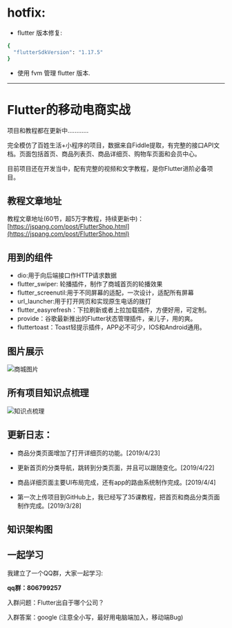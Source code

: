 

# hotfix: 

- flutter 版本修复: 

```bash
{
  "flutterSdkVersion": "1.17.5"
}

```

- 使用 fvm 管理 flutter 版本. 


--------------------------------------------------------------




# Flutter的移动电商实战

项目和教程都在更新中............

完全模仿了百姓生活+小程序的项目，数据来自Fiddle提取，有完整的接口API文档。页面包括首页、商品列表页、商品详细页、购物车页面和会员中心。

目前项目还在开发当中，配有完整的视频和文字教程，是你Flutter进阶必备项目。

## 教程文章地址

教程文章地址(60节，超5万字教程，持续更新中)：[https://jspang.com/post/FlutterShop.html](https://jspang.com/post/FlutterShop.html)

## 用到的组件

- dio:用于向后端接口作HTTP请求数据
- flutter_swiper: 轮播插件，制作了商城首页的轮播效果
- flutter_screenutil:用于不同屏幕的适配，一次设计，适配所有屏幕
- url_launcher:用于打开网页和实现原生电话的拨打
- flutter_easyrefresh：下拉刷新或者上拉加载插件，方便好用，可定制。
- provide：谷歌最新推出的Flutter状态管理插件，亲儿子，用的爽。
- fluttertoast：Toast轻提示插件，APP必不可少，IOS和Android通用。


## 图片展示

![商城图片](http://blogimages.jspang.com/Flutter_shop_01.jpg)


## 所有项目知识点梳理

![知识点梳理](http://blogimages.jspang.com/Flutter%E7%A7%BB%E5%8A%A8%E7%94%B5%E5%95%86%E5%AE%9E%E6%88%98-%E7%9F%A5%E8%AF%86%E7%82%B9%E6%A2%B3%E7%90%86.png)


## 更新日志：

- 商品分类页面增加了打开详细页的功能。[2019/4/23]

- 更新首页的分类导航，跳转到分类页面，并且可以跟随变化。[2019/4/22]

- 商品详细页面主要UI布局完成，还有app的路由系统制作完成。[2019/4/4]

- 第一次上传项目到GitHub上，我已经写了35课教程，把首页和商品分类页面制作完成。[2019/3/28]







## 知识架构图


## 一起学习

我建立了一个QQ群，大家一起学习:

**qq群：806799257**

入群问题：Flutter出自于哪个公司？

入群答案：google (注意全小写，最好用电脑端加入，移动端Bug)




